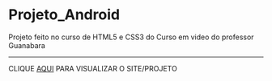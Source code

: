 # Projeto_Android
 Projeto feito no curso de HTML5 e CSS3 do Curso em video do professor Guanabara
 <hr>
 <p>CLIQUE <a href "saulo-rep.github.io/Projeto_Android/" target "_blank"> AQUI</a> PARA VISUALIZAR O SITE/PROJETO</p>
